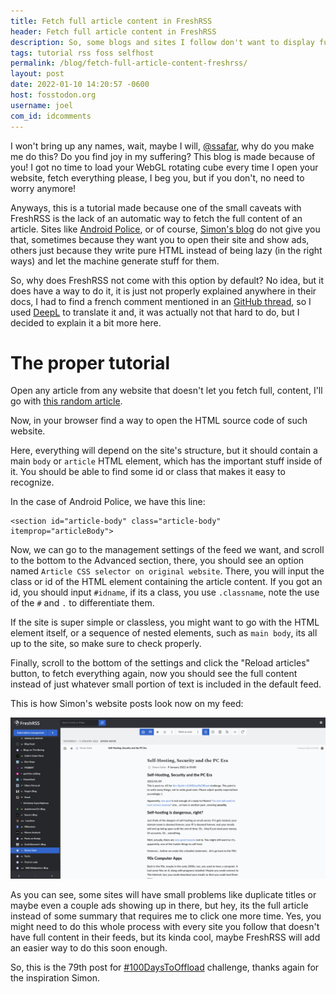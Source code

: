 ```yaml
---
title: Fetch full article content in FreshRSS
header: Fetch full article content in FreshRSS
description: So, some blogs and sites I follow don't want to display full articles in their RSS feed... fine, I'll do it myself, and also teach you!
tags: tutorial rss foss selfhost
permalink: /blog/fetch-full-article-content-freshrss/
layout: post
date: 2022-01-10 14:20:57 -0600
host: fosstodon.org
username: joel
com_id: idcomments
---
```


I won't bring up any names, wait, maybe I will,
[@ssafar](https://fosstodon.org/@ssafar), why do you make me do this? Do you
find joy in my suffering? This blog is made because of you! I got no time to
load your WebGL rotating cube every time I open your website, fetch everything
please, I beg you, but if you don't, no need to worry anymore!


Anyways, this is a tutorial made because one of the small caveats with FreshRSS
is the lack of an automatic way to fetch the full content of an article. Sites
like [Android Police](https://androidpolice.com), or of course, [Simon's
blog](https://simonsafar.com) do not give you that, sometimes because they want you to open their
site and show ads, others just because they write pure HTML instead of being
lazy (in the right ways) and let the machine generate stuff for them.

So, why does FreshRSS not come with this option by default? No idea, but it
does have a way to do it, it is just not properly explained anywhere in their
docs, I had to find a french comment mentioned in an [GitHub thread](https://github.com/FreshRSS/FreshRSS/issues/785), so I used
[DeepL](https://deepl.com) to translate it and, it was actually not that hard
to do, but I decided to explain it a bit more here.

# The proper tutorial

Open any article from any website that doesn't let you fetch full, content,
I'll go with [this random article](https://www.androidpolice.com/2020/05/09/android-police-is-now-on-the-mastodon-social-network/).

Now, in your browser find a way to open the HTML source code of such website.

Here, everything will depend on the site's structure, but it should contain a
main `body` or `article` HTML element, which has the important stuff inside of
it. You should be able to find some id or class that makes it easy to
recognize.

In the case of Android Police, we have this line:

```
<section id="article-body" class="article-body" itemprop="articleBody">
```

Now, we can go to the management settings of the feed we want, and scroll to
the bottom to the Advanced section, there, you should see an option named
`Article CSS selector on original website`. There, you will input the class or
id of the HTML element containing the article content. If you got an id, you
should input `#idname`, if its a class, you use `.classname`, note the use of
the `#` and `.` to differentiate them.

If the site is super simple or classless, you might want to go with the HTML
element itself, or a sequence of nested elements, such as `main body`, its all
up to the site, so make sure to check properly.

Finally, scroll to the bottom of the settings and click the "Reload articles"
button, to fetch everything again, now you should see the full content instead
of just whatever small portion of text is included in the default feed.

This is how Simon's website posts look now on my feed:

![FreshRSS Screenshot showing final result](/assets/img/blogs/2022-01-11-fetch-content-rss-final-result.jpg)

As you can see, some sites will have small problems like duplicate titles or
maybe even a couple ads showing up in there, but hey, its the full article
instead of some summary that requires me to click one more time. Yes, you might
need to do this whole process with every site you follow that doesn't have full
content in their feeds, but its kinda cool, maybe FreshRSS will add an easier
way to do this soon enough.

So, this is the 79th post for [#100DaysToOffload](https://100DaysToOffload.com)
challenge, thanks again for the inspiration Simon.

